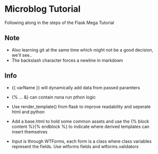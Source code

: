 # Microblog Tutorial

Following along in the steps of the Flask Mega Tutorial

## Note

- Also learning git at the same time which might not be a good decision, we'll see..
- The backslash character forces a newline in markdown

## Info

- {{ varName }} will dynamically add data from passed paramters
- {% ... &} can contain nsna run pthon logic
- Use render_template() from flask to improve readability and seperate html and python
- Add a base.html to hold some common assets and use the {% block content %}{% endblock %} to indicate where derived templates can insert themselves

- Input is through WTForms, each form is a class where class variables represent the fields. Use wtforms fields and wtforms.validators
